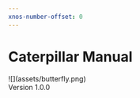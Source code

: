```yaml
---
xnos-number-offset: 0
---
```

<div class="cover">
  <h1 class="title">Caterpillar Manual</h1>
  <div class="image">![](assets/butterfly.png)</div>
  <span class="version">Version 1.0.0</span>
</div>

<div class="pb"></div>
